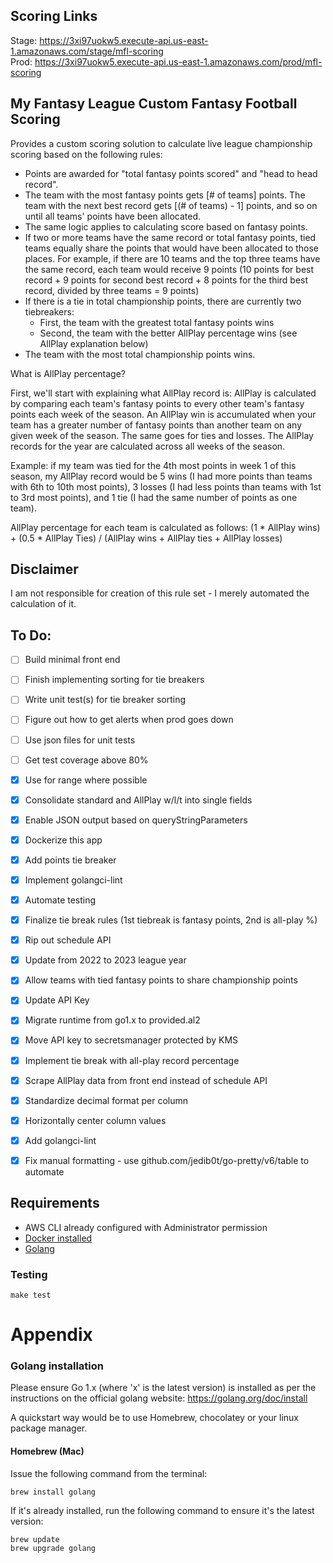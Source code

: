 ## Scoring Links
Stage: https://3xi97uokw5.execute-api.us-east-1.amazonaws.com/stage/mfl-scoring </br>
Prod: https://3xi97uokw5.execute-api.us-east-1.amazonaws.com/prod/mfl-scoring

## My Fantasy League Custom Fantasy Football Scoring

Provides a custom scoring solution to calculate live league championship scoring based on the following rules:
- Points are awarded for "total fantasy points scored" and "head to head record".
- The team with the most fantasy points gets [# of teams] points. The team with the next best record gets [(# of teams) - 1] points, and so on until all teams' points have been allocated.
- The same logic applies to calculating score based on fantasy points.
- If two or more teams have the same record or total fantasy points, tied teams equally share the points that would have been allocated to those places. For example, if there are 10 teams and the top three teams have the same record, each team would receive 9 points (10 points for best record + 9 points for second best record + 8 points for the third best record, divided by three teams = 9 points)
- If there is a tie in total championship points, there are currently two tiebreakers:
  - First, the team with the greatest total fantasy points wins
  - Second, the team with the better AllPlay percentage wins (see AllPlay explanation below)
- The team with the most total championship points wins.

What is AllPlay percentage? 

First, we'll start with explaining what AllPlay record is: AllPlay is calculated by comparing each team's fantasy points to every other team's fantasy points each week of the season. An AllPlay win is accumulated when your team has a greater number of fantasy points than another team on any given week of the season. The same goes for ties and losses. The AllPlay records for the year are calculated across all weeks of the season. 

Example: if my team was tied for the 4th most points in week 1 of this season, my AllPlay record would be 5 wins (I had more points than teams with 6th to 10th most points), 3 losses (I had less points than teams with 1st to 3rd most points), and 1 tie (I had the same number of points as one team).

AllPlay percentage for each team is calculated as follows:
(1 * AllPlay wins) + (0.5 * AllPlay Ties) / (AllPlay wins + AllPlay ties + AllPlay losses)


## Disclaimer
I am not responsible for creation of this rule set - I merely automated the calculation of it.


## To Do:
- [ ] Build minimal front end
- [ ] Finish implementing sorting for tie breakers
- [ ] Write unit test(s) for tie breaker sorting
- [ ] Figure out how to get alerts when prod goes down
- [ ] Use json files for unit tests
- [ ] Get test coverage above 80%
- [x] Use for range where possible
- [x] Consolidate standard and AllPlay w/l/t into single fields
- [x] Enable JSON output based on queryStringParameters
- [x] Dockerize this app  
- [x] Add points tie breaker
- [x] Implement golangci-lint
- [x] Automate testing
- [x] Finalize tie break rules (1st tiebreak is fantasy points, 2nd is all-play %)
- [x] Rip out schedule API
- [x] Update from 2022 to 2023 league year
- [x] Allow teams with tied fantasy points to share championship points
- [x] Update API Key
- [x] Migrate runtime from go1.x to provided.al2
- [x] Move API key to secretsmanager protected by KMS
- [x] Implement tie break with all-play record percentage
- [x] Scrape AllPlay data from front end instead of schedule API
- [x] Standardize decimal format per column
- [x] Horizontally center column values
- [x] Add golangci-lint
- [x] Fix manual formatting - use github.com/jedib0t/go-pretty/v6/table to automate


## Requirements

* AWS CLI already configured with Administrator permission
* [Docker installed](https://www.docker.com/community-edition)
* [Golang](https://golang.org)


### Testing

```shell
make test
```

# Appendix

### Golang installation

Please ensure Go 1.x (where 'x' is the latest version) is installed as per the instructions on the official golang website: https://golang.org/doc/install

A quickstart way would be to use Homebrew, chocolatey or your linux package manager.

#### Homebrew (Mac)

Issue the following command from the terminal:

```shell
brew install golang
```

If it's already installed, run the following command to ensure it's the latest version:

```shell
brew update
brew upgrade golang
```
